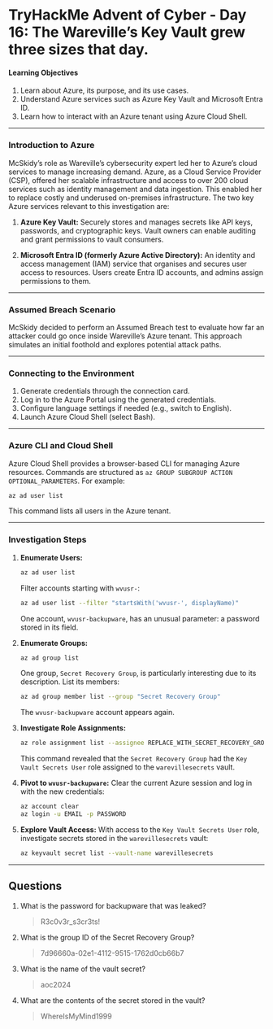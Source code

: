 # TryHackMe Advent of Cyber - Day 16: The Wareville’s Key Vault grew three sizes that day.

#### Learning Objectives

1. Learn about Azure, its purpose, and its use cases.  
2. Understand Azure services such as Azure Key Vault and Microsoft Entra ID.  
3. Learn how to interact with an Azure tenant using Azure Cloud Shell.

---

### Introduction to Azure

McSkidy’s role as Wareville’s cybersecurity expert led her to Azure’s cloud services to manage increasing demand. Azure, as a Cloud Service Provider (CSP), offered her scalable infrastructure and access to over 200 cloud services such as identity management and data ingestion. This enabled her to replace costly and underused on-premises infrastructure. The two key Azure services relevant to this investigation are:

1. **Azure Key Vault:** Securely stores and manages secrets like API keys, passwords, and cryptographic keys. Vault owners can enable auditing and grant permissions to vault consumers.
   
2. **Microsoft Entra ID (formerly Azure Active Directory):** An identity and access management (IAM) service that organises and secures user access to resources. Users create Entra ID accounts, and admins assign permissions to them.

---

### Assumed Breach Scenario

McSkidy decided to perform an Assumed Breach test to evaluate how far an attacker could go once inside Wareville’s Azure tenant. This approach simulates an initial foothold and explores potential attack paths.

---

### Connecting to the Environment

1. Generate credentials through the connection card.
2. Log in to the Azure Portal using the generated credentials.
3. Configure language settings if needed (e.g., switch to English).
4. Launch Azure Cloud Shell (select Bash).

---

### Azure CLI and Cloud Shell

Azure Cloud Shell provides a browser-based CLI for managing Azure resources. Commands are structured as `az GROUP SUBGROUP ACTION OPTIONAL_PARAMETERS`. For example:

```bash
az ad user list
```
This command lists all users in the Azure tenant.

---

### Investigation Steps

1. **Enumerate Users:**
   
   ```bash
   az ad user list
   ```
   Filter accounts starting with `wvusr-`:

   ```bash
   az ad user list --filter "startsWith('wvusr-', displayName)"
   ```
   One account, `wvusr-backupware`, has an unusual parameter: a password stored in its field.

2. **Enumerate Groups:**

   ```bash
   az ad group list
   ```
   One group, `Secret Recovery Group`, is particularly interesting due to its description. List its members:

   ```bash
   az ad group member list --group "Secret Recovery Group"
   ```
   The `wvusr-backupware` account appears again.

3. **Investigate Role Assignments:**
   
   ```bash
   az role assignment list --assignee REPLACE_WITH_SECRET_RECOVERY_GROUP_ID --all
   ```
   This command revealed that the `Secret Recovery Group` had the `Key Vault Secrets User` role assigned to the `warevillesecrets` vault.

4. **Pivot to `wvusr-backupware`:**
   Clear the current Azure session and log in with the new credentials:

   ```bash
   az account clear
   az login -u EMAIL -p PASSWORD
   ```

5. **Explore Vault Access:**
   With access to the `Key Vault Secrets User` role, investigate secrets stored in the `warevillesecrets` vault:

   ```bash
   az keyvault secret list --vault-name warevillesecrets
   ```

---

## Questions

1. What is the password for backupware that was leaked?
    >R3c0v3r_s3cr3ts!
2. What is the group ID of the Secret Recovery Group?
    >7d96660a-02e1-4112-9515-1762d0cb66b7
3. What is the name of the vault secret?
    >aoc2024
4. What are the contents of the secret stored in the vault?
    >WhereIsMyMind1999